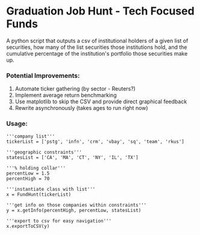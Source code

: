 # Graduation Job Hunt - Tech Focused  Funds
A python script that outputs a csv of institutional holders of a given list of securities, how many of the list securities those institutions hold, and the cumulative percentage of the institution's portfolio those securities make up.

### Potential Improvements:
1. Automate ticker gathering (by sector - Reuters?)
2. Implement average return benchmarking
3. Use matplotlib to skip the CSV and provide direct graphical feedback
4. Rewrite asynchronously (takes ages to run right now)

### Usage:
```
'''company list'''
tickerList = ['pstg', 'infn', 'crm', 'vbay', 'sq', 'team', 'rkus']

'''geographic constraints'''
statesList = ['CA', 'MA', 'CT', 'NY', 'IL', 'TX']

'''% holding collar'''
percentLow = 1.5
percentHigh = 70

'''instantiate class with list'''
x = FundHunt(tickerList)

'''get info on those companies within constraints'''
y = x.getInfo(percentHigh, percentLow, statesList)

'''export to csv for easy navigation'''
x.exportToCSV(y)
```
